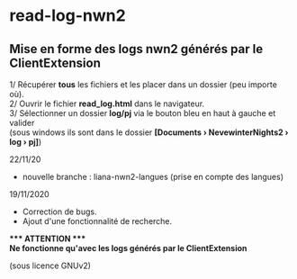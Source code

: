 # read-log-nwn2  
Mise en forme des logs nwn2 générés par le ClientExtension  
------------------------------------------------------------  

1/ Récupérer __tous__ les fichiers et les placer dans un dossier (peu importe où).  
2/ Ouvrir le fichier __read_log.html__ dans le navigateur.  
3/ Sélectionner un dossier __log/pj__ via le bouton bleu en haut à gauche et valider  
(sous windows ils sont dans le dossier __[Documents › NevewinterNights2 › log › pj]__)  
  
  
22/11/20
- nouvelle branche : liana-nwn2-langues
(prise en compte des langues)

19/11/2020
- Correction de bugs.
- Ajout d'une fonctionnalité de recherche.
  
  
__*** ATTENTION ***__  
__Ne fonctionne qu'avec les logs générés par le ClientExtension__  

(sous licence GNUv2)
